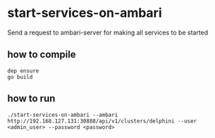 # start-services-on-ambari

Send a request to ambari-server for making all services to be started

## how to compile

```shell
dep ensure
go build
```

## how to run

```
./start-services-on-ambari --ambari http://192.168.127.131:30888/api/v1/clusters/delphini --user <admin_user> --password <password>
```